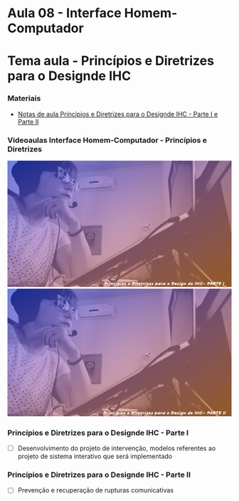 # Aula 08 - Interface Homem-Computador
# Tema aula - Princípios e Diretrizes para o Designde IHC


### Materiais
- [Notas de aula Princípios e Diretrizes para o Designde IHC - Parte I e Parte II](principios_diretrizes_design_ihc.pdf)


### Videoaulas Interface Homem-Computador -  Princípios e Diretrizes 
[![Princípios e Diretrizes para o Designde IHC - Parte I](capa_17.png)](https://youtu.be/KkANG3_zaic)
[![Princípios e Diretrizes para o Designde IHC - Parte II](capa_18.png)](https://youtu.be/yA6xtST_G8Q)


### Princípios e Diretrizes para o Designde IHC - Parte I 

- [ ]  Desenvolvimento do projeto de intervenção, modelos referentes ao projeto de sistema interativo que será implementado


### Princípios e Diretrizes para o Designde IHC - Parte II  

- [ ]  Prevenção e recuperação de rupturas comunicativas

